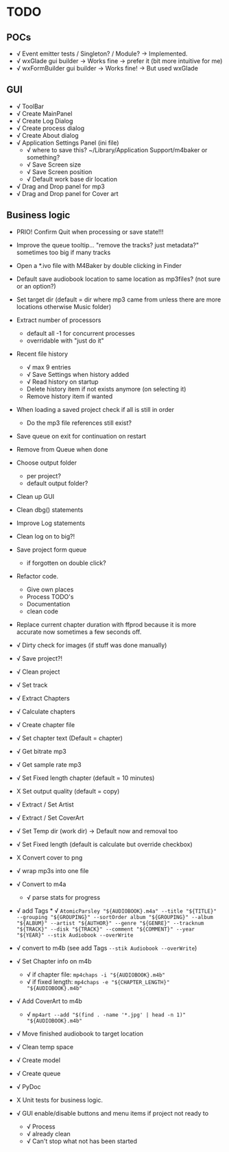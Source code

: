# TODO

## POCs

* √ Event emitter tests / Singleton? / Module? -> Implemented.
* √ wxGlade gui builder -> Works fine -> prefer it (bit more intuitive for me)
* √ wxFormBuilder gui builder -> Works fine! -> But used wxGlade

## GUI

* √ ToolBar
* √ Create MainPanel
* √ Create Log Dialog
* √ Create process dialog
* √ Create About dialog
* √ Application Settings Panel (ini file)
  * √ where to save this? ~/Library/Application Support/m4baker or something?
  * √ Save Screen size
  * √ Save Screen position
  * √ Default work base dir location
* √ Drag and Drop panel for mp3
* √ Drag and Drop panel for Cover art

## Business logic

* PRIO! Confirm Quit when processing or save state!!!
* Improve the queue tooltip... "remove the tracks? just metadata?" sometimes too big if many tracks
* Open a *.ivo file with M4Baker by double clicking in Finder
* Default save audiobook location to same location as mp3files? (not sure or an option?)
* Set target dir (default = dir where mp3 came from unless there are more locations otherwise Music folder)
* Extract number of processors
  * default all -1 for concurrent processes
  * overridable with "just do it"
* Recent file history
  * √ max 9 entries
  * √ Save Settings when history added
  * √ Read history on startup
  * Delete history item if not exists anymore (on selecting it)
  * Remove history item if wanted
* When loading a saved project check if all is still in order
  * Do the mp3 file references still exist?
* Save queue on exit for continuation on restart
* Remove from Queue when done
* Choose output folder
  * per project?
  * default output folder?
* Clean up GUI
* Clean dbg() statements
* Improve Log statements
* Clean log on to big?!
* Save project form queue
  * if forgotten on double click?
* Refactor code.
  * Give own places
  * Process TODO's
  * Documentation
  * clean code
* Replace current chapter duration with ffprod because it is more accurate now sometimes a few seconds off.

* √ Dirty check for images (if stuff was done manually)
* √ Save project?!
* √ Clean project
* √ Set track
* √ Extract Chapters
* √ Calculate chapters
* √ Create chapter file
* √ Set chapter text (Default = chapter)
* √ Get bitrate mp3
* √ Get sample rate mp3
* √ Set Fixed length chapter (default = 10 minutes)
* X Set output quality (default = copy)
* √ Extract / Set Artist
* √ Extract / Set CoverArt
* √ Set Temp dir (work dir) -> Default now and removal too
* √ Set Fixed length (default is calculate but override checkbox)
* X Convert cover to png
* √ wrap mp3s into one file
* √ Convert to m4a
  * √ parse stats for progress
* √ add Tags
  *
  √ `AtomicParsley "${AUDIOBOOK}.m4a" --title "${TITLE}" --grouping "${GROUPING}" --sortOrder album "${GROUPING}" --album "${ALBUM}" --artist "${AUTHOR}" --genre "${GENRE}" --tracknum "${TRACK}" --disk "${TRACK}" --comment "${COMMENT}" --year "${YEAR}" --stik Audiobook --overWrite`
* √ convert to m4b (see add Tags `--stik Audiobook --overWrite`)
* √ Set Chapter info on m4b
  * √ if chapter file: `mp4chaps -i "${AUDIOBOOK}.m4b"`
  * √ if fixed length: `mp4chaps -e "${CHAPTER_LENGTH}" "${AUDIOBOOK}.m4b"`
* √ Add CoverArt to m4b
  * √ `mp4art --add "$(find . -name '*.jpg' | head -n 1)" "${AUDIOBOOK}.m4b"`
* √ Move finished audiobook to target location
* √ Clean temp space
* √ Create model
* √ Create queue
* √ PyDoc
* X Unit tests for business logic.
* √ GUI enable/disable buttons and menu items if project not ready to
  * √ Process
  * √ already clean
  * √ Can't stop what not has been started
